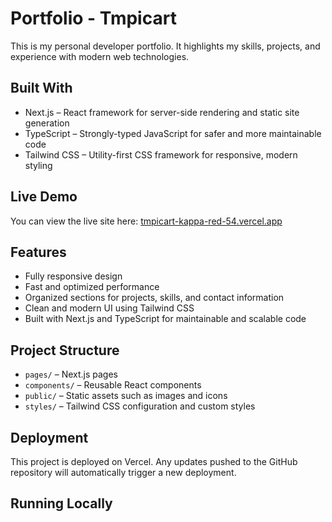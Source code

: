 # Portfolio - Tmpicart

This is my personal developer portfolio. It highlights my skills, projects, and experience with modern web technologies.

## Built With

- Next.js – React framework for server-side rendering and static site generation
- TypeScript – Strongly-typed JavaScript for safer and more maintainable code
- Tailwind CSS – Utility-first CSS framework for responsive, modern styling

## Live Demo

You can view the live site here: [tmpicart-kappa-red-54.vercel.app](https://tmpicart-kappa-red-54.vercel.app)

## Features

- Fully responsive design
- Fast and optimized performance
- Organized sections for projects, skills, and contact information
- Clean and modern UI using Tailwind CSS
- Built with Next.js and TypeScript for maintainable and scalable code

## Project Structure

- `pages/` – Next.js pages
- `components/` – Reusable React components
- `public/` – Static assets such as images and icons
- `styles/` – Tailwind CSS configuration and custom styles

## Deployment

This project is deployed on Vercel. Any updates pushed to the GitHub repository will automatically trigger a new deployment.

## Running Locally